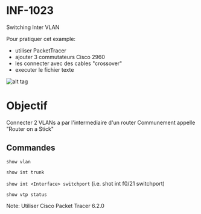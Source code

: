 # INF-1023

Switching Inter VLAN

Pour pratiquer cet example:
- utiliser PacketTracer
- ajouter 3 commutateurs Cisco 2960
- les connecter avec des cables "crossover"
- executer le fichier texte

![alt tag](https://github.com/setrar/INF-1023/blob/master/E.SwitchingInterVLAN/SwitchingInterVLAN.png)

# Objectif
Connecter 2 VLANs a par l'intermediaire d'un router
Communement appelle "Router on a Stick"

## Commandes
` show vlan `

` show int trunk `

` show int <Interface> switchport ` (i.e. shot int f0/21 switchport)

` show vtp status `

Note: Utiliser Cisco Packet Tracer 6.2.0
